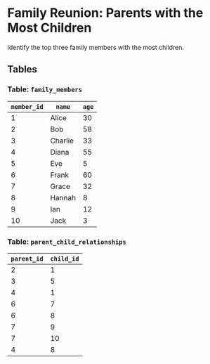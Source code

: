 # Family Reunion: Parents with the Most Children

Identify the top three family members with the most children.

## Tables

### Table: `family_members`

| `member_id` | `name`     | `age` |
|-------------|------------|-------|
| 1           | Alice      | 30    |
| 2           | Bob        | 58    |
| 3           | Charlie    | 33    |
| 4           | Diana      | 55    |
| 5           | Eve        | 5     |
| 6           | Frank      | 60    |
| 7           | Grace      | 32    |
| 8           | Hannah     | 8     |
| 9           | Ian        | 12    |
| 10          | Jack       | 3     |

### Table: `parent_child_relationships`

| `parent_id` | `child_id` |
|-------------|------------|
| 2           | 1          |
| 3           | 5          |
| 4           | 1          |
| 6           | 7          |
| 6           | 8          |
| 7           | 9          |
| 7           | 10         |
| 4           | 8          |
